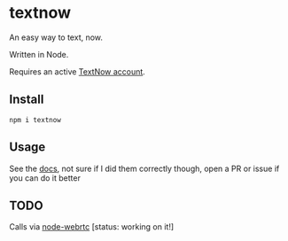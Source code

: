 # textnow
An easy way to text, now. 

Written in Node.

Requires an active [TextNow account](https://textnow.com).

## Install
`npm i textnow`

## Usage
See the [docs](https://github.com/hieyou1/textnow/docs.md), not sure if I did them correctly though, open a PR or issue if you can do it better

## TODO
Calls via [node-webrtc](https://github.com/node-webrtc/node-webrtc) [status: working on it!]